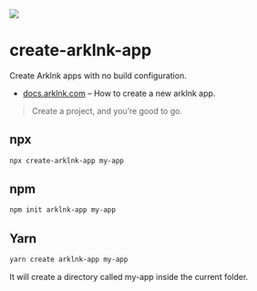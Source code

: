 ![](https://docs.arklnk.com/images/ark-admin.png)

# create-arklnk-app

Create Arklnk apps with no build configuration.

- [docs.arklnk.com](https://docs.arklnk.com/) – How to create a new arklnk app.

> Create a project, and you’re good to go.

## npx

``` sh
npx create-arklnk-app my-app
```

## npm

``` sh
npm init arklnk-app my-app
```

## Yarn

``` sh
yarn create arklnk-app my-app
```

It will create a directory called my-app inside the current folder.